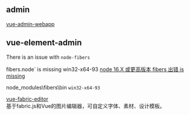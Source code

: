 ## admin

[vue-admin-webapp](https://github.com/yqxshiki/vue-admin-webapp)

## vue-element-admin 

There is an issue with `node-fibers`

fibers.node` is missing win32-x64-93
[node 16.X 或更高版本 fibers 出错 is missing](https://blog.csdn.net/weixin_44149645/article/details/121362208)  

node_modules\fibers\bin `win32-x64-93`

[vue-fabric-editor](https://github.com/nihaojob/vue-fabric-editor)  
基于fabric.js和Vue的图片编辑器，可自定义字体、素材、设计模板。  

